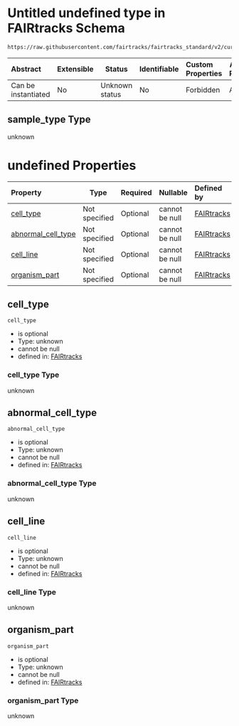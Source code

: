 # Untitled undefined type in FAIRtracks Schema

```txt
https://raw.githubusercontent.com/fairtracks/fairtracks_standard/v2/current/json/schema/fairtracks.schema.json#/allOf/0/then/properties/samples/items/properties/sample_type
```




| Abstract            | Extensible | Status         | Identifiable | Custom Properties | Additional Properties | Access Restrictions | Defined In                                                                               |
| :------------------ | ---------- | -------------- | ------------ | :---------------- | --------------------- | ------------------- | ---------------------------------------------------------------------------------------- |
| Can be instantiated | No         | Unknown status | No           | Forbidden         | Allowed               | none                | [fairtracks.schema.json\*](../json/schema/fairtracks.schema.json "open original schema") |

## sample_type Type

unknown

# undefined Properties

| Property                                  | Type          | Required | Nullable       | Defined by                                                                                                                                                                                                                                                                                                                               |
| :---------------------------------------- | ------------- | -------- | -------------- | :--------------------------------------------------------------------------------------------------------------------------------------------------------------------------------------------------------------------------------------------------------------------------------------------------------------------------------------- |
| [cell_type](#cell_type)                   | Not specified | Optional | cannot be null | [FAIRtracks](fairtracks-allof-0-then-properties-samples-items-properties-sample_type-properties-cell_type.md "https://raw.githubusercontent.com/fairtracks/fairtracks_standard/v2/current/json/schema/fairtracks.schema.json#/allOf/0/then/properties/samples/items/properties/sample_type/properties/cell_type")                   |
| [abnormal_cell_type](#abnormal_cell_type) | Not specified | Optional | cannot be null | [FAIRtracks](fairtracks-allof-0-then-properties-samples-items-properties-sample_type-properties-abnormal_cell_type.md "https://raw.githubusercontent.com/fairtracks/fairtracks_standard/v2/current/json/schema/fairtracks.schema.json#/allOf/0/then/properties/samples/items/properties/sample_type/properties/abnormal_cell_type") |
| [cell_line](#cell_line)                   | Not specified | Optional | cannot be null | [FAIRtracks](fairtracks-allof-0-then-properties-samples-items-properties-sample_type-properties-cell_line.md "https://raw.githubusercontent.com/fairtracks/fairtracks_standard/v2/current/json/schema/fairtracks.schema.json#/allOf/0/then/properties/samples/items/properties/sample_type/properties/cell_line")                   |
| [organism_part](#organism_part)           | Not specified | Optional | cannot be null | [FAIRtracks](fairtracks-allof-0-then-properties-samples-items-properties-sample_type-properties-organism_part.md "https://raw.githubusercontent.com/fairtracks/fairtracks_standard/v2/current/json/schema/fairtracks.schema.json#/allOf/0/then/properties/samples/items/properties/sample_type/properties/organism_part")           |

## cell_type




`cell_type`

-   is optional
-   Type: unknown
-   cannot be null
-   defined in: [FAIRtracks](fairtracks-allof-0-then-properties-samples-items-properties-sample_type-properties-cell_type.md "https://raw.githubusercontent.com/fairtracks/fairtracks_standard/v2/current/json/schema/fairtracks.schema.json#/allOf/0/then/properties/samples/items/properties/sample_type/properties/cell_type")

### cell_type Type

unknown

## abnormal_cell_type




`abnormal_cell_type`

-   is optional
-   Type: unknown
-   cannot be null
-   defined in: [FAIRtracks](fairtracks-allof-0-then-properties-samples-items-properties-sample_type-properties-abnormal_cell_type.md "https://raw.githubusercontent.com/fairtracks/fairtracks_standard/v2/current/json/schema/fairtracks.schema.json#/allOf/0/then/properties/samples/items/properties/sample_type/properties/abnormal_cell_type")

### abnormal_cell_type Type

unknown

## cell_line




`cell_line`

-   is optional
-   Type: unknown
-   cannot be null
-   defined in: [FAIRtracks](fairtracks-allof-0-then-properties-samples-items-properties-sample_type-properties-cell_line.md "https://raw.githubusercontent.com/fairtracks/fairtracks_standard/v2/current/json/schema/fairtracks.schema.json#/allOf/0/then/properties/samples/items/properties/sample_type/properties/cell_line")

### cell_line Type

unknown

## organism_part




`organism_part`

-   is optional
-   Type: unknown
-   cannot be null
-   defined in: [FAIRtracks](fairtracks-allof-0-then-properties-samples-items-properties-sample_type-properties-organism_part.md "https://raw.githubusercontent.com/fairtracks/fairtracks_standard/v2/current/json/schema/fairtracks.schema.json#/allOf/0/then/properties/samples/items/properties/sample_type/properties/organism_part")

### organism_part Type

unknown

